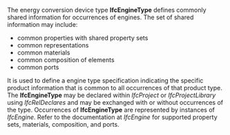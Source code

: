 The energy conversion device type **IfcEngineType** defines commonly shared information for occurrences of engines. The set of shared information may include:

* common properties with shared property sets
* common representations
* common materials
* common composition of elements
* common ports

It is used to define a engine type specification indicating the specific product information that is common to all occurrences of that product type. The **IfcEngineType** may be declared within _IfcProject_ or _IfcProjectLibrary_ using _IfcRelDeclares_ and may be exchanged with or without occurrences of the type. Occurrences of **IfcEngineType** are represented by instances of _IfcEngine_. Refer to the documentation at _IfcEngine_ for supported property sets, materials, composition, and ports.